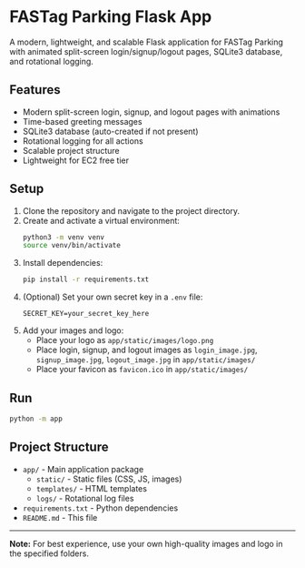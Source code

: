# FASTag Parking Flask App

A modern, lightweight, and scalable Flask application for FASTag Parking with animated split-screen login/signup/logout pages, SQLite3 database, and rotational logging.

## Features
- Modern split-screen login, signup, and logout pages with animations
- Time-based greeting messages
- SQLite3 database (auto-created if not present)
- Rotational logging for all actions
- Scalable project structure
- Lightweight for EC2 free tier

## Setup
1. Clone the repository and navigate to the project directory.
2. Create and activate a virtual environment:
   ```bash
   python3 -m venv venv
   source venv/bin/activate
   ```
3. Install dependencies:
   ```bash
   pip install -r requirements.txt
   ```
4. (Optional) Set your own secret key in a `.env` file:
   ```env
   SECRET_KEY=your_secret_key_here
   ```
5. Add your images and logo:
   - Place your logo as `app/static/images/logo.png`
   - Place login, signup, and logout images as `login_image.jpg`, `signup_image.jpg`, `logout_image.jpg` in `app/static/images/`
   - Place your favicon as `favicon.ico` in `app/static/images/`

## Run
```bash
python -m app
```

## Project Structure
- `app/` - Main application package
  - `static/` - Static files (CSS, JS, images)
  - `templates/` - HTML templates
  - `logs/` - Rotational log files
- `requirements.txt` - Python dependencies
- `README.md` - This file

---
**Note:** For best experience, use your own high-quality images and logo in the specified folders. 
